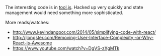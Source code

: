 
The interesting code is in
[tool.js](https://github.com/jlongster/stupid-debugger-addon/blob/master/chrome/tool.js).
Hacked up very quickly and state management would need something more
sophisticated.

More reads/watches:

* http://www.kevindangoor.com/2014/05/simplifying-code-with-react/
* http://jlongster.com/Removing-User-Interface-Complexity,-or-Why-React-is-Awesome
* https://www.youtube.com/watch?v=DgVS-zXgMTk